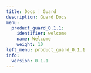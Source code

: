 ```yaml
---
title: Docs | Guard
description: Guard Docs
menu:
  product_guard_0.1.1:
    identifier: welcome
    name: Welcome
    weight: 10
left_menu: product_guard_0.1.1
info:
  version: 0.1.1
---
```


